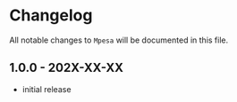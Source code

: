# Changelog

All notable changes to `Mpesa` will be documented in this file.

## 1.0.0 - 202X-XX-XX

- initial release
